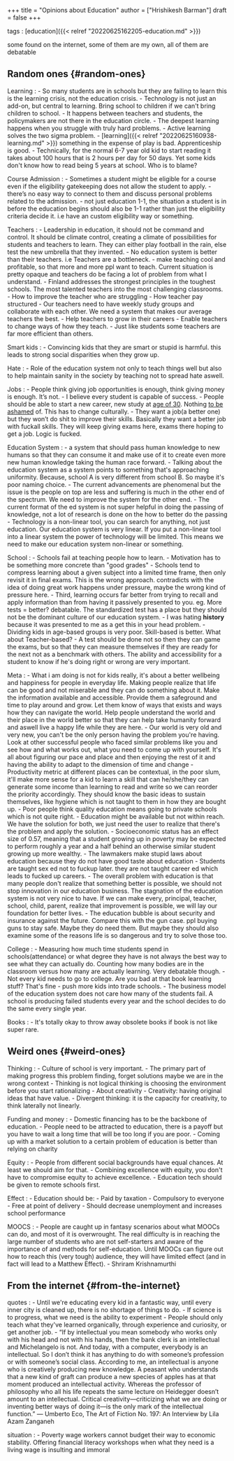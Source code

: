 +++
title = "Opinions about Education"
author = ["Hrishikesh Barman"]
draft = false
+++

tags
: [education]({{< relref "20220625162205-education.md" >}})

some found on the internet, some of them are my own, all of them are debatable


## Random ones {#random-ones}

Learning
: -   So many students are in schools but they are failing to learn this is the learning crisis, not the education crisis.
    -   Technology is not just an add-on, but central to learning. Bring school to children if we can't bring children to school.
    -   It happens between teachers and students, the policymakers are not there in the education circle.
    -   The deepest learning happens when you struggle with truly hard problems.
    -   Active learning solves the two sigma problem.
    -   [learning]({{< relref "20220625160938-learning.md" >}}) something in the expense of play is bad. Apprenticeship is good.
    -   Technically, for the normal 6-7 year old kid to start reading it takes about 100 hours that is 2 hours per day for 50 days. Yet some kids don't know how to read being 5 years at school. Who is to blame?

Course Admission
: -   Sometimes a student might be eligible for a course even if the eligibility gatekeeping does not allow the student to apply.
    -   there’s no easy way to connect to them and discuss personal problems related to the admission.
    -   not just education 1-1, the situation a student is in before the education begins should also be 1-1 rather than just the eligibility criteria decide it. i.e have an custom eligibility way or something.

Teachers
: -   Leadership in education, it should not be command and control. It should be climate control, creating a climate of possibilities for students and teachers to learn. They can either play football in the rain, else test the new umbrella that they invented.
    -   No education system is better than their teachers. i.e Teachers are a bottleneck.
    -   make teaching cool and profitable, so that more and more ppl want to teach. Current situation is pretty opaque and teachers do be facing a lot of problem from what I understand.
    -   Finland addresses the strongest principles in the toughest schools. The most talented teachers into the most challenging classrooms.
    -   How to improve the teacher who are struggling
    -   How teacher pay structured
    -   Our teachers need to have weekly study groups and collaborate with each other. We need a system that makes our average teachers the best.
    -   Help teachers to grow in their careers
    -   Enable teachers to change ways of how they teach.
    -   Just like students some teachers are far more efficient than others.

Smart kids
: -   Convincing kids that they are smart or stupid is harmful. this leads to strong social disparities when they grow up.

Hate
: -   Role of the education system not only to teach things well but also to help maintain sanity in the society by teaching not to spread hate aswell.

Jobs
: -   People think giving job opportunities is enough, think giving money is enough. It’s not.
    -   I believe every student is capable of success.
    -   People should be able to start a new career, new study at [age of 30](https://www.tatasecondcareer.com/). Nothing [to be ashamed](https://www.jobsforher.com/) of. This has to change culturally.
    -   They want a job(a better one) but they won’t do shit to improve their skills. Basically they want a better job with fuckall skills. They will keep giving exams here, exams there hoping to get a job. Logic is fucked.

Education System
: -   a system that should pass human knowledge to new humans so that they can consume it and make use of it to create even more new human knowledge taking the human race forward.
    -   Talking about the education system as a system points to something that's approaching uniformity. Because, school A is very different from school B. So maybe it's poor naming choice.
    -   The current advancements are phenomenal but the issue is the people on top are less and suffering is much in the other end of the spectrum. We need to improve the system for the other end.
    -   The current format of the ed system is not super helpful in doing the passing of knowledge, not a lot of research is done on the how to better do the passing
    -   Technology is a non-linear tool, you can search for anything, not just education. Our education system is very linear. If you put a non-linear tool into a linear system the power of technology will be limited. This means we need to make our education system non-linear or something.

School
: -   Schools fail at teaching people how to learn.
    -   Motivation has to be something more concrete than "good grades"
    -   Schools tend to compress learning about a given subject into a limited time frame, then only revisit it in final exams. This is the wrong approach. contradicts with the idea of doing great work happens under pressure, maybe the wrong kind of pressure here.
    -   Third, learning occurs far better from trying to recall and apply information than from having it passively presented to you. eg. More tests = better? debatable. The standardized test has a place but they should not be the dominant culture of our education system.
    -   I was hating **history** because it was presented to me as a get this in your head problem.
    -   Dividing kids in age-based groups is very poor.  Skill-based is better. What about Teacher-based?
    -   A test should be done not so then they can game the exams, but so that they can measure themselves if they are ready for the next not as a benchmark with others. The ability and accessibility for a student to know if he's doing right or wrong are very important.

Meta
: -   What i am doing is not for kids really, it's about a better wellbeing and happiness for people in everyday life. Making people realize that life can be good and not miserable and they can do something about it. Make the information available and accessible. Provide them a safeground and time to play around and grow. Let them know of ways that exists and ways how they can navigate the world. Help people understand the world and their place in the world better so that they can help take humanity forward and aswell live a happy life while they are here.
    -   Our world is very old and very new, you can't be the only person having the problem you're having. Look at other successful people who faced similar problems like you and see how and what works out, what you need to come up with yourself. It's all about figuring our pace and place and then enjoying the rest of it and having the ability to adapt to the dimension of time and change
    -   Productivity metric at different places can be contextual, in the poor slum, it'll make more sense for a kid to learn a skill that can he/she/they can generate some income than learning to read and write so we can reorder the priority accordingly. They should know the basic ideas to sustain themselves, like hygiene which is not taught to them in how they are bought up.
    -   Poor people think quality education means going to private schools which is not quite right.
    -   Education might be available but not within reach. We have the solution for both, we just need the user to realize that there's the problem and apply the solution.
    -   Socioeconomic status has an effect size of 0.57, meaning that a student growing up in poverty may be expected to perform roughly a year and a half behind an otherwise similar student growing up more wealthy.
    -   The lawmakers make stupid laws about education because they do not have good taste about education
    -   Students are taught sex ed not to fuckup later. they are not taught career ed which leads to fucked up careers.
    -   The overall problem with education is that many people don't realize that something better is possible, we should not stop innovation in our education business. The stagnation of the education system is not very nice to have. If we can make every, principal, teacher, school, child, parent, realize that improvement is possible, we will lay our foundation for better lives.
    -   The education bubble is about security and insurance against the future. Compare this with the gun case. ppl buying guns to stay safe. Maybe they do need them. But maybe they should also examine some of the reasons life is so dangerous and try to solve those too.

College
: -   Measuring how much time students spend in schools(attendance) or what degree they have is not always the best way to see what they can actually do. Counting how many bodies are in the classroom versus how many are actually learning. Very debatable though.
    -   Not every kid needs to go to college. Are you bad at that book learning stuff? That's fine - push more kids into trade schools.
    -   The business model of the education system does not care how many of the students fail. A school is producing failed students every year and the school decides to do the same every single year.

Books
: -   It's totally okay to throw away obsolete books if book is not like super rare.


## Weird ones {#weird-ones}

Thinking
: -   Culture of school is very important.
    -   The primary part of making progress this problem finding, forget solutions maybe we are in the wrong context
    -   Thinking is not logical thinking is choosing the environment before you start rationalizing
    -   About creativity
        -   Creativity: having original ideas that have value.
        -   Divergent thinking: it is the capacity for creativity, to think laterally not linearly.

Funding and money
: -   Domestic financing has to be the backbone of education.
    -   People need to be attracted to education, there is a payoff but you have to wait a long time that will be too long if you are poor.
    -   Coming up with a market solution to a certain problem of education is better than relying on charity

Equity
: -   People from different social backgrounds have equal chances. At least we should aim for that.
    -   Combining excellence with equity, you don't have to compromise equity to achieve excellence.
    -   Education tech should be given to remote schools first.

Effect
: -   Education should be:
        -   Paid by taxation
        -   Compulsory to everyone
        -   Free at point of delivery
        -   Should decrease unemployment and increases school performance

MOOCS
: -   People are caught up in fantasy scenarios about what MOOCs can do, and most of it is overwrought. The real difficulty is in reaching the large number of students who are not self-starters and aware of the importance of and methods for self-education. Until MOOCs can figure out how to reach this (very tough) audience, they will have limited effect (and in fact will lead to a Matthew Effect). - Shriram Krishnamurthi


## From the internet {#from-the-internet}

quotes
: -   Until we're educating every kid in a fantastic way, until every inner city is cleaned up, there is no shortage of things to do.
    -   If science is to progress, what we need is the ability to experiment
    -   People should only teach what they've learned organically, through experience and curiosity, or get another job.
    -   “If by intellectual you mean somebody who works only with his head and not with his hands, then the bank clerk is an intellectual and Michelangelo is not. And today, with a computer, everybody is an intellectual. So I don’t think it has anything to do with someone’s profession or with someone’s social class. According to me, an intellectual is anyone who is creatively producing new knowledge. A peasant who understands that a new kind of graft can produce a new species of apples has at that moment produced an intellectual activity. Whereas the professor of philosophy who all his life repeats the same lecture on Heidegger doesn’t amount to an intellectual. Critical creativity—criticizing what we are doing or inventing better ways of doing it—is the only mark of the intellectual function.” — Umberto Eco, The Art of Fiction No. 197: An Interview by Lila Azam Zanganeh

situation
: -   Poverty wage workers cannot budget their way to economic stability. Offering financial literacy workshops when what they need is a living wage is insulting and immoral
